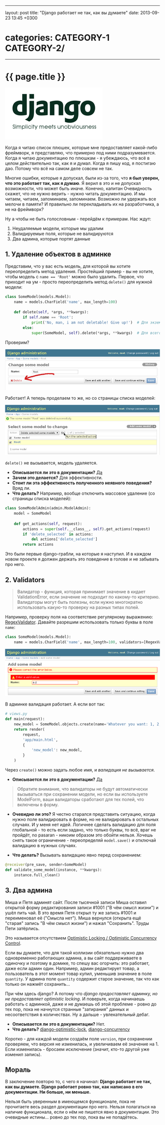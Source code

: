 ----
layout: post
title: "Django работает не так, как вы думаете"
date: 2013-09-23 13:45 +0300
# categories: CATEGORY-1 CATEGORY-2/
----

# {{ page.title }}

![](2013-09-24-django-works-differently.files/django-unobvious.png)

Когда я читаю список плюшек, которые мне предоставляет какой-либо фреймворк, я представляю, что примерно под ними подразумевается. Когда я читаю документацию по плюшкам - я убеждаюсь, что всё в целом действительно так, как я и думал. Когда я пишу код, я постигаю дао. Потому что всё на самом деле совсем не так.

Многие ошибки, которые я допускал, были из-за того, что **я был уверен, что это работает так, как я думаю**. Я верил в это и не допускал возможности, что может быть иначе. Конечно, капитан Очевидность скажет, что не нужно верить - нужно читать документацию. И мы читаем, читаем, запоминаем, запоминаем. Возможно ли удержать все мелочи в памяти? И правильно ли перекладывать их на разработчика, а не на фреймворк?

Ну а чтобы не быть голословным - перейдём к примерам. Нас ждут:

1. Неудаляемые модели, которые мы удалим
2. Валидируемые поля, которые не валидируются
3. Два админа, которые портят данные

## 1. Удаление объектов в админке

Представим, что у вас есть модель, для которой вы хотите переопределить метод удаления. Простейший пример - вы не хотите, чтобы модель с `name == 'Root'` можно было удалить. Первое, что приходит на ум - просто переопределить метод `delete()` для нужной модели:

```python
class SomeModel(models.Model):
    name = models.CharField('name', max_length=100)

    def delete(self, *args, **kwargs):
        if self.name == 'Root':
            print('No, man, i am not deletable! Give up!')  # Для экземпляра "Root" просто выводим сообщение
        else:
            super(SomeModel, self).delete(*args, **kwargs)  # Для всего остального - вызываем стандартный delete()
```

Проверим?

![](2013-09-24-django-works-differently.files/delete-button.jpg)

Работает! А теперь проделаем то же, но со страницы списка моделей:

![](2013-09-24-django-works-differently.files/bulk-delete.jpg)

`delete()` не вызывается, модель удаляется.

* **Описывается ли это в документации?** [Да](https://docs.djangoproject.com/en/1.5/ref/contrib/admin/actions/)
* **Зачем это делается?** Для эффективности.
* **Стоит ли эта эффективность полученного неявного поведения?** Вряд ли.
* **Что делать?** Например, вообще отключить массовое удаление (со страницы списка моделей):

```python
class SomeModelAdmin(admin.ModelAdmin):
    model = SomeModel

    def get_actions(self, request):
        actions = super(self.__class__, self).get_actions(request)
        if 'delete_selected' in actions:
            del actions['delete_selected']
        return actions
```

Это были первые django-грабли, на которые я наступил. И в каждом новом проекте я должен держать это поведение в голове и не забывать про него.


## 2. Validators

> Валидатор - функция, которая принимает значение в кидает ValidationError, если значение не подходит по какому-то критерию. Валидаторы могут быть полезны, если нужно многократно использовать какую-то проверку на разных типах полей.

Например, проверку поля на соответствие регулярному выражению: [RegexValidator](https://docs.djangoproject.com/en/1.5/ref/validators/#regexvalidator). Давайте разрешим использовать только буквы в поле `name`:

```python
class SomeModel(models.Model):
    name = models.CharField('name', max_length=100, validators=[RegexValidator(regex=r'^[a-zA-Z]+$')])
```

![](2013-09-24-django-works-differently.files/regex-working.jpg)

В админке валидация работает. А если вот так:

```python
# views.py
def main(request):
    new_model = SomeModel.objects.create(name='Whatever you want: 1, 2, 3, etc. Either #&*@^%!)(_')
    return render(
        request,
        'app/main.html',
        {
            'new_model': new_model,
        }
    )
```

Через `create()` можно задать любое имя, и *валидация не вызывается*.

* **Описывается ли это в документации?** [Да](https://docs.djangoproject.com/en/1.5/ref/validators/#how-validators-are-run)

>Обратите внимание, что валидаторы не будут автоматически вызываться при сохранении модели, но если вы используете ModelForm, ваши валидаторы сработают для тех полей, что включены в форму.

* **Очевидно ли это?** Я честно старался представить ситуацию, когда нужно поле валидировать в форме, но не валидировать в остальных случаях. И у меня нет идей. Логичнее сделать валидацию для поля глобальной - то есть если задано, что только буквы, то всё, враг не пройдёт, no pasaran - никоим образом это обойти нельзя. Хочешь снять такое ограничение - переопределяй `model.save()` и отключай валидацию в нужных случаях.

* **Что делать?** Вызывать валидацию явно перед сохранением:

```python
@receiver(pre_save, sender=SomeModel)
def validate_some_model(instance, **kwargs):
    instance.full_clean()
```

## 3. Два админа

Миша и Петя админят сайт. После тысячной записи Миша оставил открытой форму редактирования записи #1001 ("В чём смысл жизни") и ушёл пить чай. В это время Петя открыл ту же запись #1001 и переименовал её ("Смысла нет"). Миша вернулся (открыта ещё "старая" запись "В чём смысл жизни") и нажал "Сохранить". Труды Пети затёрлись.

Это называется отсутствием [Optimistic Locking / Optimistic Concurrency Control](https://en.wikipedia.org/wiki/Optimistic_concurrency_control).

Если вы думаете, что для такой коллизии обязательно нужно два одновременно работающих админа, а вы сайт поддерживаете в одиночку и поэтому в домике, то спешу вас огорчить: это работает, даже если админ один. Например, админ редактирует товар, а пользователь в этот момент товар купил, уменьшив значение в поле `quantity`. У админа поле `quantity` содержит старое значение, так что как только он нажмёт сохранить...

При чём здесь django? А потому что *django предоставляет админку, но не предоставляет optimistic locking*. И поверьте, когда начинаешь работать с админкой, даже и не думаешь об этой проблеме - ровно до тех пор, пока не начнутся странные "затирания" данных и несоответствия в количествах. Ну а дальше - увлекательный дебаг.

* **Описывается ли это в документации?** Нет.
* **Что делать?** [django-optimistic-lock](https://github.com/gavinwahl/django-optimistic-lock), [django-concurrency](https://github.com/saxix/django-concurrency)

Коротко - для каждой модели создаём поле `version`, при сохранении проверяем, что версия не изменилась, и увеличиваем её значение на 1. Если изменилась - бросаем исключение (значит, кто-то другой уже изменил запись).


## Мораль

В заключение повторю то, с чего я начинал:
**Django работает не так, как вы думаете. Django работает ровно так, как написано в его документации. Ни больше, ни меньше.**

Нельзя быть уверенным в имеющемся функционале, пока не прочитаете весь раздел документации про него. Нельзя полагаться на наличие функционала, если о нём не пишется явно в документации. Это очевидные истины... ровно до тех пор, пока вы не попадётесь.